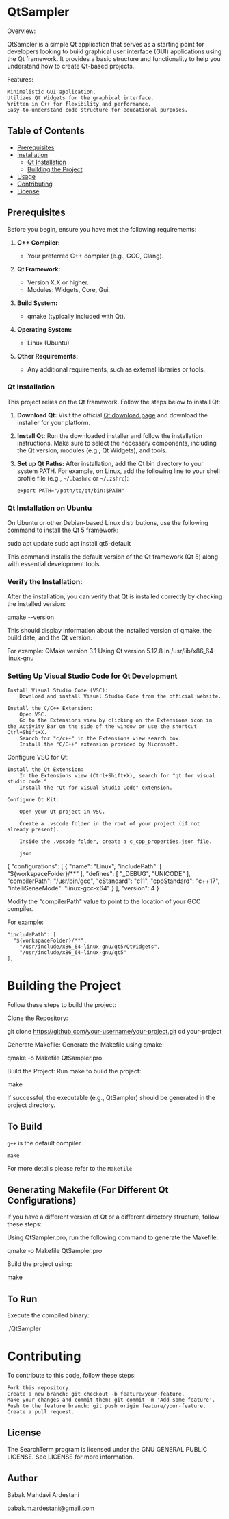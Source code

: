 # QtSampler

Overview:

QtSampler is a simple Qt application that serves as a starting point for developers looking to build graphical user interface (GUI) applications using the Qt framework. It provides a basic structure and functionality to help you understand how to create Qt-based projects.

Features:

    Minimalistic GUI application.
    Utilizes Qt Widgets for the graphical interface.
    Written in C++ for flexibility and performance.
    Easy-to-understand code structure for educational purposes.


## Table of Contents

- [Prerequisites](#prerequisites)
- [Installation](#installation)
  - [Qt Installation](#qt-installation)
  - [Building the Project](#building-the-project)
- [Usage](#usage)
- [Contributing](#contributing)
- [License](#license)


## Prerequisites

Before you begin, ensure you have met the following requirements:

1. **C++ Compiler:**
   - Your preferred C++ compiler (e.g., GCC, Clang).

2. **Qt Framework:**
   - Version X.X or higher.
   - Modules: Widgets, Core, Gui.

3. **Build System:**
   - qmake (typically included with Qt).

4. **Operating System:**
   - Linux (Ubuntu)

5. **Other Requirements:**
   - Any additional requirements, such as external libraries or tools.


### Qt Installation

This project relies on the Qt framework. Follow the steps below to install Qt:

1. **Download Qt:**
   Visit the official [Qt download page](https://www.qt.io/download) and download the installer for your platform.

2. **Install Qt:**
   Run the downloaded installer and follow the installation instructions. Make sure to select the necessary components, including the Qt version, modules (e.g., Qt Widgets), and tools.

3. **Set up Qt Paths:**
   After installation, add the Qt bin directory to your system PATH. For example, on Linux, add the following line to your shell profile file (e.g., `~/.bashrc` or `~/.zshrc`):

   ```
   export PATH="/path/to/qt/bin:$PATH"
   ```

### Qt Installation on Ubuntu 

On Ubuntu or other Debian-based Linux distributions, use the following command to install the Qt 5 framework:

sudo apt update
sudo apt install qt5-default

This command installs the default version of the Qt framework (Qt 5) along with essential development tools.


### Verify the Installation:

After the installation, you can verify that Qt is installed correctly by checking the installed version:

qmake --version

This should display information about the installed version of qmake, the build date, and the Qt version.

For example: 
QMake version 3.1
Using Qt version 5.12.8 in /usr/lib/x86_64-linux-gnu

### Setting Up Visual Studio Code for Qt Development

    Install Visual Studio Code (VSC):
        Download and install Visual Studio Code from the official website.

    Install the C/C++ Extension:
        Open VSC.
        Go to the Extensions view by clicking on the Extensions icon in the Activity Bar on the side of the window or use the shortcut Ctrl+Shift+X.
        Search for "c/c++" in the Extensions view search box.
        Install the "C/C++" extension provided by Microsoft.

Configure VSC for Qt:

    Install the Qt Extension:
        In the Extensions view (Ctrl+Shift+X), search for "qt for visual studio code."
        Install the "Qt for Visual Studio Code" extension.

    Configure Qt Kit:

        Open your Qt project in VSC.

        Create a .vscode folder in the root of your project (if not already present).

        Inside the .vscode folder, create a c_cpp_properties.json file.

        json

{
  "configurations": [
    {
      "name": "Linux",
      "includePath": [
        "${workspaceFolder}/**"
      ],
      "defines": [
        "_DEBUG",
        "UNICODE"
      ],
      "compilerPath": "/usr/bin/gcc",
      "cStandard": "c11",
      "cppStandard": "c++17",
      "intelliSenseMode": "linux-gcc-x64"
    }
  ],
  "version": 4
}

Modify the "compilerPath" value to point to the location of your GCC compiler.

For example: 

    "includePath": [
      "${workspaceFolder}/**",
        "/usr/include/x86_64-linux-gnu/qt5/QtWidgets",
        "/usr/include/x86_64-linux-gnu/qt5"
    ],

# Building the Project

Follow these steps to build the project:

Clone the Repository:

git clone https://github.com/your-username/your-project.git
cd your-project

Generate Makefile:
Generate the Makefile using qmake:


qmake -o Makefile QtSampler.pro

Build the Project:
Run make to build the project:


make

If successful, the executable (e.g., QtSampler) should be generated in the project directory.

## To Build

`g++` is the default compiler.


```
make
```
For more details please refer to the `Makefile`


## Generating Makefile (For Different Qt Configurations)

If you have a different version of Qt or a different directory structure, follow these steps:

Using QtSampler.pro, run the following command to generate the Makefile:


qmake -o Makefile QtSampler.pro

Build the project using:

make



## To Run

Execute the compiled binary:

./QtSampler


# Contributing

To contribute to this code, follow these steps:

    Fork this repository.
    Create a new branch: git checkout -b feature/your-feature.
    Make your changes and commit them: git commit -m 'Add some feature'.
    Push to the feature branch: git push origin feature/your-feature.
    Create a pull request.

## License

The SearchTerm program is licensed under the GNU GENERAL PUBLIC LICENSE. See LICENSE for more information.


## Author 

Babak Mahdavi Ardestani

babak.m.ardestani@gmail.com
